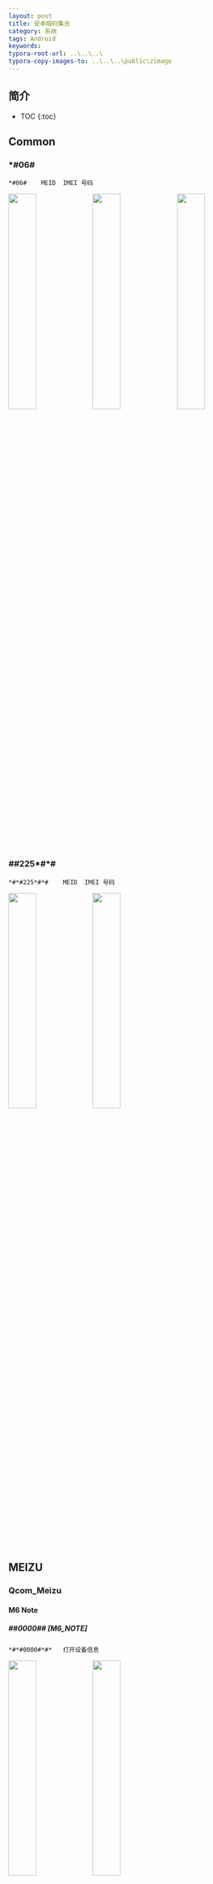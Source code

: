 ```yaml
---
layout: post
title: 安卓暗码集合
category: 系统
tags: Android
keywords: 
typora-root-url: ..\..\..\
typora-copy-images-to: ..\..\..\public\zimage
---
```


## 简介
 * TOC
 {:toc}
## Common

### *#06#
```
*#06#    MEID  IMEI 号码

```

<img src="/public/zimage/system/android/09_secretcode/huawei_honor8_5.jpg" width="33%" hight="33%" /><img src="/public/zimage/system/android/09_secretcode/meizu_m6note_17.jpg" width="33%" hight="33%" /><img src="/public/zimage/system/android/09_secretcode/moto_zx_1.png" width="33%" hight="33%" />



### *#*#225*#*#

```
*#*#225*#*#    MEID  IMEI 号码

```

<img src="/public/zimage/system/android/09_secretcode/huawei_honor8_6.jpg" width="33%" hight="33%" /><img src="/public/zimage/system/android/09_secretcode/meizu_m6note_18.jpg" width="33%" hight="33%" />


## MEIZU

### Qcom_Meizu

#### M6 Note


##### *#*#0000#*#* [M6_NOTE]
```
*#*#0000#*#*   打开设备信息

```
<img src="/public/zimage/system/android/09_secretcode/meizu_m6note_1.jpg" width="33%" hight="33%" /><img src="/public/zimage/system/android/09_secretcode/meizu_m6note_2.jpg" width="33%" hight="33%" />

##### *#*#225532537#*#*   [M6_NOTE]
```
 *#*#225532537#*#*      通话模拟 CallFacker

1.输入号码模拟来电
2.输入号码模拟拨号
3.最近号码模拟来电
4.最近号码模拟拨号

```
<img src="/public/zimage/system/android/09_secretcode/meizu_m6note_3.jpg" width="33%" hight="33%" /><img src="/public/zimage/system/android/09_secretcode/meizu_m6note_4.jpg" width="33%" hight="33%" />



##### *#*#3687#*#*   [M6_NOTE]
```
 *#*#3687#*#*       手机版本信息

```
<img src="/public/zimage/system/android/09_secretcode/meizu_m6note_5.jpg" width="33%" hight="33%" />

##### *#*#4636#*#* [M6_NOTE]
```
*#*#4636#*#*   测试 打开手机详情信息  应用使用信息 联网信息 电池信息



测试
1. 手机信息
2. 电池信息
3. 使用情况统计数据
4. WLAN information
  4.1 WLAN API
  4.2 WLAN config
  4.3 WLAN status
```
<img src="/public/zimage/system/android/09_secretcode/meizu_m6note_6.jpg" width="50%" hight="33%" /><img src="/public/zimage/system/android/09_secretcode/meizu_m6note_7.jpg" width="33%" hight="33%" />

<img src="/public/zimage/system/android/09_secretcode/meizu_m6note_8.jpg" width="33%" hight="33%" /><img src="/public/zimage/system/android/09_secretcode/meizu_m6note_9.jpg" width="33%" hight="33%" />

<img src="/public/zimage/system/android/09_secretcode/meizu_m6note_12.jpg" width="33%" hight="33%" />
<img src="/public/zimage/system/android/09_secretcode/meizu_m6note_10.jpg" width="33%" hight="33%" /><img src="/public/zimage/system/android/09_secretcode/meizu_m6note_11.jpg" width="33%" hight="33%" /><img src="/public/zimage/system/android/09_secretcode/meizu_m6note_13.jpg" width="33%" hight="33%" />


##### *#*#88#*#*   [M6_NOTE]
```
 *#*#88#*#*       USB默认宏  sys.usb.config 的开关

 open  :     sys.usb.config=mtp,adb
 close :     sys.usb.config=diag,serial_cdev,rmnet,adb
```
<img src="/public/zimage/system/android/09_secretcode/meizu_m6note_16.jpg" width="33%" hight="33%" /><img src="/public/zimage/system/android/09_secretcode/meizu_m6note_14.jpg" width="33%" hight="33%" /><img src="/public/zimage/system/android/09_secretcode/meizu_m6note_15.jpg" width="33%" hight="33%" />
### MTK_Meizu

### Exynos_Meizu



## Huawei

### Qcom_Huawei

### MTK_Huawei

### Kirin_Huawei

#### Honor8_Lite

##### *#0000# -[Honor8_Lite]
```
*#0000#     // 打开关于手机页面

```

<img src="/public/zimage/system/android/09_secretcode/huawei_honor8_4.jpg" width="33%" hight="33%" />

#####  *#*#1357946#*#* -[Honor8_Lite]
```
查询手机的序列号 
 *#*#1357946#*#*
```
<img src="/public/zimage/system/android/09_secretcode/huawei_honor8_7.jpg" width="33%" hight="33%" />









##### *#*#2845#*#* -[Honor8_Lite]
```

MMI Manu Normal Test :

*#*#2845#*#*
```
<img src="/public/zimage/system/android/09_secretcode/huawei_honor8_1.jpg" width="33%" hight="33%" />


##### *#*#2846#*#* -[Honor8_Lite]
```

MMI Audio Simple Test :
*#*#2846#*#* 
```
<img src="/public/zimage/system/android/09_secretcode/huawei_honor8_2.jpg" width="33%" hight="33%" />

##### *#*#2846579#*#* -[Honor8_Lite]
```
工程菜单

*#*#2846579#*#*




1.后台设置
  1.1 后台调试
  1.2 USB端口设置
  1.3 APLOG设置
  1.4 设置UI主题颜色选择
2.单板信息查询
  2.1 版本信息
  2.2 制造信息
  2.3 其他信息
  2.4 密码校验
3.网络信息查询
  3.1 PLMN信息
  3.2 SIM Lock信息
  3.3 Fuse信息
  3.4 运营商国家信息
4.软件升级
5.恢复出厂设置
6.补电
```

<img src="/public/zimage/system/android/09_secretcode/huawei_honor8_8.jpg" width="25%" hight="33%" /><img src="/public/zimage/system/android/09_secretcode/huawei_honor8_9.jpg" width="25%" hight="33%" /><img src="/public/zimage/system/android/09_secretcode/huawei_honor8_10.jpg" width="25%" hight="33%" /><img src="/public/zimage/system/android/09_secretcode/huawei_honor8_11.jpg" width="25%" hight="33%" />


##### *#*#2847#*#* -[Honor8_Lite]
```

InstrumentsAutoTest

 *#*#2847#*#* 
```
<img src="/public/zimage/system/android/09_secretcode/huawei_honor8_3.jpg" width="33%" hight="33%" />



##### *#*#34773#*#* -[Honor8_Lite]
```
Ehrpd 开关

*#*#34773#*#*
```
<img src="/public/zimage/system/android/09_secretcode/huawei_honor8_12.jpg" width="33%" hight="33%" />

### Exynos_Huawei

## Moto

### Qcom_Moto

#### Z


##### *#*#33666633#*#* [moto_Z]
```
*#*#33666633#*#*     演示模式    演示模式只有在设备设置时激活 要启动需要恢复手机出厂模式

```
<img src="/public/zimage/system/android/09_secretcode/moto_zx_2.png" width="33%" hight="33%" />



##### *#*#364243#*#* [moto_Z]

```
*#*#364243#*#*         开发模式选择

```
<img src="/public/zimage/system/android/09_secretcode/moto_zx_3.png" width="33%" hight="33%" />



##### *#*#378#*#* [moto_Z]

```
*#*#378#*#*     快速查看构建标记信息


```
<img src="/public/zimage/system/android/09_secretcode/moto_zx_4.png" width="33%" hight="33%" />


##### *#*#38669#*#* [moto_Z]

```
 *#*#38669#*#*      turn off test mode / turn on test mode


```
<img src="/public/zimage/system/android/09_secretcode/moto_zx_5.png" width="33%" hight="33%" /><img src="/public/zimage/system/android/09_secretcode/moto_zx_6.png" width="33%" hight="33%" />

#####  *#*#4636#*#* [moto_Z]
```
*#*#4636#*#*         测试


1.手机信息
2.使用情况统计
3.WiFi-infomation
4. CMAS 测试提示
5. Ims 设置
6. NFC设置

```
<img src="/public/zimage/system/android/09_secretcode/moto_zx_7.png" width="33%" hight="33%" /><img src="/public/zimage/system/android/09_secretcode/moto_zx_8.png" width="33%" hight="33%" /><img src="/public/zimage/system/android/09_secretcode/moto_zx_9.png" width="33%" hight="33%" />
<img src="/public/zimage/system/android/09_secretcode/moto_zx_10.png" width="33%" hight="33%" /><img src="/public/zimage/system/android/09_secretcode/moto_zx_11.png" width="33%" hight="33%" />

##### *#*#73733867#*#*  [moto_Z]
```
 *#*#73733867#*#*     Perfdump

```
<img src="/public/zimage/system/android/09_secretcode/moto_zx_18.png" width="33%" hight="33%" /><img src="/public/zimage/system/android/09_secretcode/moto_zx_19.png" width="33%" hight="33%" />
<img src="/public/zimage/system/android/09_secretcode/moto_zx_21.png" width="33%" hight="33%" /><img src="/public/zimage/system/android/09_secretcode/moto_zx_20.png" width="33%" hight="33%" /><img src="/public/zimage/system/android/09_secretcode/moto_zx_22.png" width="33%" hight="33%" />



#####  *#*#76266344#*#*  [moto_Z]
```
 *#*#76266344#*#*    MBN测试
 *#*#3266344#*#* 
 *#*#6266344#*#* 
```
<img src="/public/zimage/system/android/09_secretcode/moto_zx_23.png" width="33%" hight="33%" />

#####  *#*#7664#*#*  [moto_Z]
```
*#*#7664#*#*     QMMI    各种测试


```
<img src="/public/zimage/system/android/09_secretcode/moto_zx_13.png" width="33%" hight="33%" /><img src="/public/zimage/system/android/09_secretcode/moto_zx_14.png" width="33%" hight="33%" />
<img src="/public/zimage/system/android/09_secretcode/moto_zx_15.png" width="33%" hight="33%" /><img src="/public/zimage/system/android/09_secretcode/moto_zx_16.png" width="33%" hight="33%" /><img src="/public/zimage/system/android/09_secretcode/moto_zx_17.png" width="33%" hight="33%" />


#####  *#*#78287#*#*  [moto_Z]
```
*#*#78287#*#*     设备管理

```
<img src="/public/zimage/system/android/09_secretcode/moto_zx_12.png" width="33%" hight="33%" />

### MTK_Moto

### Exynos_Moto



## Xiaomi

### Qcom_Xiaomi

### MTK_Xiaomi

### Exynos_Xiaomi
